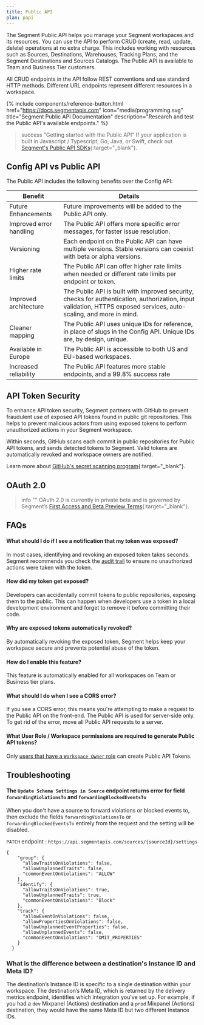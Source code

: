 ```yaml
---
title: Public API
plan: papi
---
```

The Segment Public API helps you manage your Segment workspaces and its resources. You can use the API to perform CRUD (create, read, update, delete) operations at no extra charge. This includes working with resources such as Sources, Destinations, Warehouses, Tracking Plans, and the Segment Destinations and Sources Catalogs. The Public API is available to Team and Business Tier customers.

All CRUD endpoints in the API follow REST conventions and use standard HTTP methods. Different URL endpoints represent different resources in a workspace.

{% include components/reference-button.html
  href="https://docs.segmentapis.com"
  icon="media/programming.svg"
  title="Segment Public API Documentation"
  description="Research and test the Public API's available endpoints."
%}

> success "Getting started with the Public API"
> If your application is built in Javascript / Typescript, Go, Java, or Swift, check out [Segment's Public API SDKs](https://docs.segmentapis.com/tag/Getting-Started#section/Install-and-use-an-SDK){:target="_blank"}.

## Config API vs Public API
The Public API includes the following benefits over the Config API:

| Benefit                 | Details                                                                                                                                                             |
| ----------------------- | ------------------------------------------------------------------------------------------------------------------------------------------------------------------- |
| Future Enhancements     | Future improvements will be added to the Public API only.                                                                                                           |
| Improved error handling | The Public API offers more specific error messages, for faster issue resolution.                                                                                    |
| Versioning              | Each endpoint on the Public API can have multiple versions. Stable versions can coexist with beta or alpha versions.                                                |
| Higher rate limits      | The Public API can offer higher rate limits when needed or different rate limits per endpoint or token.                                                             |
| Improved architecture   | The Public API is built with improved security, checks for authentication, authorization, input validation, HTTPS exposed services, auto-scaling, and more in mind. |
| Cleaner mapping         | The Public API uses unique IDs for reference, in place of slugs in the Config API. Unique IDs are, by design, unique.                                               |
| Available in Europe     | The Public API is accessible to both US and EU-based workspaces.                                                                                                    |                                                               |
| Increased reliability   | The Public API features more stable endpoints, and a 99.8% success rate                                                                                             |


## API Token Security

To enhance API token security, Segment partners with GitHub to prevent fraudulent use of exposed API tokens found in public git repositories. This helps to prevent malicious actors from using exposed tokens to perform unauthorized actions in your Segment workspace. 

Within seconds, GitHub scans each commit in public repositories for Public API tokens, and sends detected tokens to Segment. Valid tokens are automatically revoked and workspace owners are notified. 

Learn more about [GitHub's secret scanning program](https://docs.github.com/en/developers/overview/secret-scanning-partner-program){:target="_blank"}.

## OAuth 2.0

> info ""
> OAuth 2.0 is currently in private beta and is governed by Segment’s [First Access and Beta Preview Terms](https://www.twilio.com/en-us/legal/tos){:target="_blank"}.

## FAQs
#### What should I do if I see a notification that my token was exposed?
In most cases, identifying and revoking an exposed token takes seconds. Segment recommends you check the [audit trail](/docs/segment-app/iam/audit-trail/) to ensure no unauthorized actions were taken with the token.

#### How did my token get exposed?
Developers can accidentally commit tokens to public repositories, exposing them to the public. This can happen when developers use a token in a local development environment and forget to remove it before committing their code.

#### Why are exposed tokens automatically revoked?
By automatically revoking the exposed token, Segment helps keep your workspace secure and prevents potential abuse of the token.

#### How do I enable this feature?
This feature is automatically enabled for all workspaces on Team or Business tier plans.

#### What should I do when I see a CORS error? 
If you see a CORS error, this means you're attempting to make a request to the Public API on the front-end. The Public API is used for server-side only. To get rid of the error, move all Public API requests to a server.

#### What User Role / Workspace permissions are required to generate Public API tokens?
Only [users that have a `Workspace Owner` role](https://segment.com/docs/segment-app/iam/roles/#global-roles) can create Public API Tokens.

## Troubleshooting
#### The `Update Schema Settings in Source` endpoint returns error for field `forwardingViolationsTo` and `forwardingBlockedEventsTo`
When you don't have a source to forward violations or blocked events to, then exclude the fields `forwardingViolationsTo` or `forwardingBlockedEventsTo` entirely from the request and the setting will be disabled. 

`PATCH`  endpoint : `https://api.segmentapis.com/sources/{sourceId}/settings`
```
{
    "group": {
      "allowTraitsOnViolations": false,
      "allowUnplannedTraits": false,
      "commonEventOnViolations": "ALLOW"
    },
    "identify": {
      "allowTraitsOnViolations": true,
      "allowUnplannedTraits": true,
      "commonEventOnViolations": "Block"
    },
    "track": {
      "allowEventOnViolations": false,
      "allowPropertiesOnViolations": false,
      "allowUnplannedEventProperties": false,
      "allowUnplannedEvents": false,
      "commonEventOnViolations": "OMIT_PROPERTIES"
    }
  }
```
### What is the difference between a destination's Instance ID and Meta ID?
The destination’s Instance ID is specific to a single destination within your workspace. The destination’s Meta ID, which is returned by the delivery metrics endpoint, identifies which integration you've set up. For example, if you had a `dev` Mixpanel (Actions) destination and a `prod` Mixpanel (Actions) destination, they would have the same Meta ID but two different Instance IDs.  
